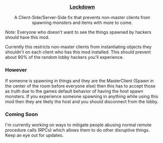 ### <center>[Lockdown](https://thunderstore.io/c/content-warning/p/www_Day_Dream/Lockdown)</center>
<center>A Client-Side/Server-Side fix that prevents non-master clients from spawning monsters and items with more to come.</center>


*Note*: Everyone who doesn't want to see the things spawned by hackers should have this mod.

Currently this restricts non-master clients from instantiating objects they shouldn't on each client who has this mod installed.
This should prevent about 90% of the random lobby hackers you'll experience.

### However
If someone is spawning in things and they are the MasterClient (Spawn in the center of the room before everyone else) then this has to accept those as truth due to the games default behavior of having the host spawn monsters.
If you experience someone spawning in anything while using this mod then they are likely the host and you should disconnect from the lobby.

### Coming Soon
I'm currently working on ways to mitigate people abusing normal remote procedure calls (RPCs) which allows them to do other disruptive things. Keep an eye out for updates.